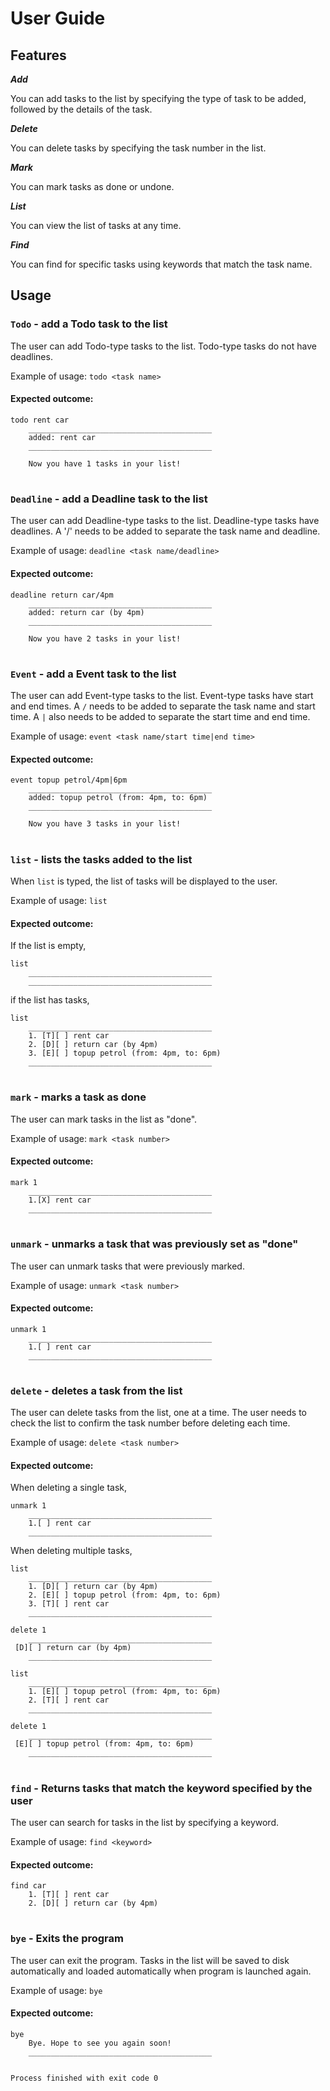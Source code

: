 # User Guide

## Features 


***Add***

You can add tasks to the list by specifying the type of task to be added, followed by the  details of the task.

***Delete***

You can delete tasks by specifying the task number in the list.

***Mark***

You can mark tasks as done or undone.

***List***

You can view the list of tasks at any time.

***Find***

You can find for specific tasks using keywords that match the task name.

## Usage




### `Todo` - add a Todo task to the list

The user can add Todo-type tasks to the list.
Todo-type tasks do not have deadlines.

Example of usage: `todo <task name>`


#### Expected outcome:

```
todo rent car
    _________________________________________
    added: rent car
    _________________________________________
    
    Now you have 1 tasks in your list!
```
#

### `Deadline` - add a Deadline task to the list

The user can add Deadline-type tasks to the list.
Deadline-type tasks have deadlines.
A '/' needs to be added to separate the task name and deadline.

Example of usage: `deadline <task name/deadline>`


#### Expected outcome:

```
deadline return car/4pm
    _________________________________________
    added: return car (by 4pm)
    _________________________________________
    
    Now you have 2 tasks in your list!
```
#

### `Event` - add a Event task to the list

The user can add Event-type tasks to the list.
Event-type tasks have start and end times.
A `/` needs to be added to separate the task name and start time.
A `|` also needs to be added to separate the start time and end time.


Example of usage: `event <task name/start time|end time>`


#### Expected outcome:

```
event topup petrol/4pm|6pm
    _________________________________________
    added: topup petrol (from: 4pm, to: 6pm)
    _________________________________________
    
    Now you have 3 tasks in your list!
```

#

### `list` - lists the tasks added to the list

When <code>list</code> is typed, the list of tasks will be displayed to the user.

Example of usage: `list`


#### Expected outcome:

If the list is empty,
```
list
    _________________________________________
    _________________________________________
```
if the list has tasks,

```
list
    _________________________________________
    1. [T][ ] rent car
    2. [D][ ] return car (by 4pm)
    3. [E][ ] topup petrol (from: 4pm, to: 6pm)
    _________________________________________
```

#

### `mark` - marks a task as done

The user can mark tasks in the list as "done".


Example of usage: `mark <task number>`


#### Expected outcome:

```
mark 1
    _________________________________________
    1.[X] rent car
    _________________________________________

```

#

### `unmark` - unmarks a task that was previously set as "done"

The user can unmark tasks that were previously marked.


Example of usage: `unmark <task number>`


#### Expected outcome:

```
unmark 1
    _________________________________________
    1.[ ] rent car
    _________________________________________
```
#

### `delete` - deletes a task from the list

The user can delete tasks from the list, one at a time.
The user needs to check the list to confirm the task number before deleting each time.



Example of usage: `delete <task number>`


#### Expected outcome:
When deleting a single task,
```
unmark 1
    _________________________________________
    1.[ ] rent car
    _________________________________________
```
When deleting multiple tasks,
```
list
    _________________________________________
    1. [D][ ] return car (by 4pm)
    2. [E][ ] topup petrol (from: 4pm, to: 6pm)
    3. [T][ ] rent car
    _________________________________________
     
delete 1
    _________________________________________
 [D][ ] return car (by 4pm)
    _________________________________________
    
list
    _________________________________________
    1. [E][ ] topup petrol (from: 4pm, to: 6pm)
    2. [T][ ] rent car
    _________________________________________
     
delete 1
    _________________________________________
 [E][ ] topup petrol (from: 4pm, to: 6pm)
    _________________________________________
```

#

### `find` - Returns tasks that match the keyword specified by the user

The user can search for tasks in the list by specifying a keyword.

Example of usage: `find <keyword>`


#### Expected outcome:

```
find car
    1. [T][ ] rent car
    2. [D][ ] return car (by 4pm)
```

#

### `bye` - Exits the program

The user can exit the program. Tasks in the list will be saved to disk automatically
and loaded automatically when program is launched again.

Example of usage: `bye`


#### Expected outcome:

```
bye
    Bye. Hope to see you again soon!
    _________________________________________
     

Process finished with exit code 0
```